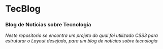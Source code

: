 # TecBlog

### Blog de Noticias sobre Tecnologia

*Neste repositorio se encontra um projeto do qual foi utilizado CSS3 para estruturar o Layout desejado, para um blog de noticias sobre tecnologia*
